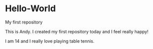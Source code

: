 # Hello-World
My first repository

This is Andy.
I created my first repository today and I feel really happy!

I am 14 and I really love playing table tennis.
